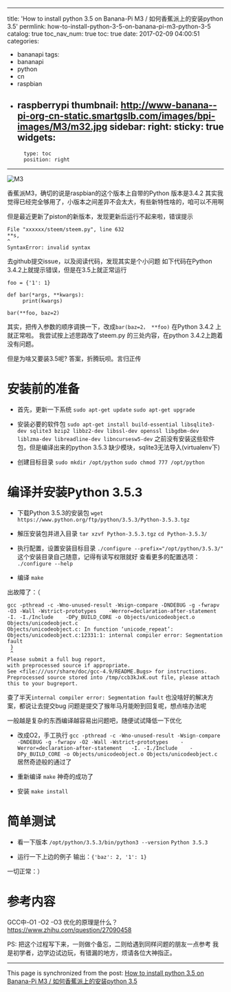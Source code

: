 
---
title: 'How to install python 3.5 on Banana-Pi M3 / 如何香蕉派上的安装python 3.5'
permlink: how-to-install-python-3-5-on-banana-pi-m3-python-3-5
catalog: true
toc_nav_num: true
toc: true
date: 2017-02-09 04:00:51
categories:
- bananapi
tags:
- bananapi
- python
- cn
- raspbian
- raspberrypi
thumbnail: http://www-banana--pi-org-cn-static.smartgslb.com/images/bpi-images/M3/m32.jpg
sidebar:
    right:
        sticky: true
widgets:
    -
        type: toc
        position: right
---


![M3](http://www-banana--pi-org-cn-static.smartgslb.com/images/bpi-images/M3/m32.jpg)

香蕉派M3，确切的说是raspbian的这个版本上自带的Python 版本是3.4.2
其实我觉得已经完全够用了，小版本之间差异不会太大，有些新特性啥的，咱可以不用啊

但是最近更新了piston的新版本，发现更新后运行不起来啦，错误提示
````
File "xxxxxx/steem/steem.py", line 632
**s,
^
SyntaxError: invalid syntax
````
去github提交issue，以及阅读代码，发现其实是个小问题
如下代码在Python 3.4.2上就提示错误，但是在3.5上就正常运行
```
foo = {'1': 1}

def bar(*args, **kwargs):
     print(kwargs)

bar(**foo, baz=2)
````

其实，把传入参数的顺序调换一下，改成`bar(baz=2， **foo)`
在Python 3.4.2 上就正常啦。
我尝试按上述思路改了steem.py 的三处内容，在python 3.4.2上跑着没有问题。

但是为啥又要装3.5呢? 答案，折腾玩呗。言归正传

# 安装前的准备

* 首先，更新一下系统
`sudo apt-get update`
`sudo apt-get upgrade`


* 安装必要的软件包
`sudo apt-get install build-essential libsqlite3-dev sqlite3 bzip2 libbz2-dev libssl-dev openssl libgdbm-dev liblzma-dev libreadline-dev libncursesw5-dev`
之前没有安装这些软件包，但是编译出来的python 3.5.3 缺少模块，sqlite3无法导入(virtualenv下)

* 创建目标目录
`sudo mkdir /opt/python`
`sudo chmod 777 /opt/python`


# 编译并安装Python 3.5.3
* 下载Python 3.5.3的安装包
`wget https://www.python.org/ftp/python/3.5.3/Python-3.5.3.tgz`

* 解压安装包并进入目录
`tar xzvf Python-3.5.3.tgz`
`cd Python-3.5.3/`

* 执行配置，设置安装目标目录
`./configure --prefix="/opt/python/3.5.3/"`
这个安装目录自己随意，记得有读写权限就好
查看更多的配置选项： `./configure --help`

* 编译
`make`

出故障了：（
```
gcc -pthread -c -Wno-unused-result -Wsign-compare -DNDEBUG -g -fwrapv -O3 -Wall -Wstrict-prototypes    -Werror=declaration-after-statement   -I. -I./Include    -DPy_BUILD_CORE -o Objects/unicodeobject.o Objects/unicodeobject.c
Objects/unicodeobject.c: In function ‘unicode_repeat’:
Objects/unicodeobject.c:12331:1: internal compiler error: Segmentation fault
 }
 ^
Please submit a full bug report,
with preprocessed source if appropriate.
See <file:///usr/share/doc/gcc-4.9/README.Bugs> for instructions.
Preprocessed source stored into /tmp/ccb3kJxK.out file, please attach this to your bugreport.
```
查了半天`internal compiler error: Segmentation fault` 也没啥好的解决方案，都说让去提交bug
问题是提交了猴年马月能盼到回复呢，想点啥办法呢

一般越是复杂的东西编译越容易出问题吧，随便试试降低一下优化

* 改成O2，手工执行
`gcc -pthread -c -Wno-unused-result -Wsign-compare -DNDEBUG -g -fwrapv -O2 -Wall -Wstrict-prototypes    -Werror=declaration-after-statement   -I. -I./Include    -DPy_BUILD_CORE -o Objects/unicodeobject.o Objects/unicodeobject.c`
居然奇迹般的通过了

* 重新编译
`make`
神奇的成功了

* 安装
`make install`

# 简单测试

* 看一下版本
 `/opt/python/3.5.3/bin/python3 --version`
`Python 3.5.3`

* 运行一下上边的例子
输出：`{'baz': 2, '1': 1}`

一切正常：）



# 参考内容

GCC中-O1 -O2 -O3 优化的原理是什么？
https://www.zhihu.com/question/27090458

PS: 
把这个过程写下来，一则做个备忘，二则给遇到同样问题的朋友一点参考
我是初学者，边学边试边玩，有错漏的地方，烦请各位大神指正。

- - -

This page is synchronized from the post: [How to install python 3.5 on Banana-Pi M3 / 如何香蕉派上的安装python 3.5](https://steemit.com/@oflyhigh/how-to-install-python-3-5-on-banana-pi-m3-python-3-5)
